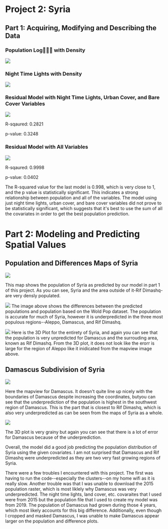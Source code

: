 # Project 2: Syria

## Part 1: Acquiring, Modifying and Describing the Data
### Population Log ًًًwith Density
![](poplog_with_density.png)

### Night Time Lights with Density
![](ntl_with_density.png)

### Residual Model with Night Time Lights, Urban Cover, and Bare Cover Variables
![](residual_ntl_dst100_dst200.png)

R-sqaured: 0.2821

p-value: 0.3248

### Residual Model with All Variables 

![](residual_allvariables.png)

R-sqaured: 0.9998

p-value: 0.0402

The R-squared value for the last model is 0.998, which is very close to 1, and the p value is statistically significant. This indicates a strong relationship between population and all of the variables. The model using just night time lights, urban cover, and bare cover variables did not prove to be statistically significant, which suggests that it's best to use the sum of all the covariates in order to get the best population prediction.


# Part 2: Modeling and Predicting Spatial Values
## Population and Differences Maps of Syria

![](population_adm2_plot.png)

This map shows the population of Syria as predicted by our model in part 1 of this project. As you can see, Syria and the area outside of it-Rif Dimashq- are very densly populated.

![](Syria_mapview.png)
The image above shows the differences between the predicted populations and population based on the Wold Pop dataset. The population is accurate for much of Syria, however it is  underpredicted in the three most populous regions--Aleppo, Damascus, and Rif Dimashq. 

![](Syria_diff_3D.png)
Here is the 3D Plot for the entirety of Syria, and again you can see that the population is very unpredicted for Damascus and the surrouding area, known as Rif Dimashq. From the 3D plot, it does not look like the erorr is large for the region of Aleppo like it inidicated from the mapview image above.

## Damascus Subdivision of Syria

![](damascus_adm2.png)

Here  the mapview for Damascus. It doesn't quite line up nicely with the boundaries of Damascus despite increasing the coordinates, butyou can see that the underprediction of the population is highest in the southwest region of Damascus. This is the part that is closest to Rif Dimashq, which is also very underpredicted as can be seen from the maps of Syria as a whole.

![](Damascus_diff_3D.png)

The 3D plot is very grainy but again you can see that there is a lot of error for Damascus because of the underprediction.


Overall, the model did a good job predicting the population distribution of Syria using the given covariates. I am not surprised that Damascus and Rif Dimashq were underpredicted as they are two very fast growing regions of Syria.

There were a few troubles I encountered with this project. The first was having to run the code--especially the clusters--on my home wifi as it is really slow. Another trouble was that I was unable to download the 2015 population raster, which is most liklely why Damascus was very underpredicted. The night time lights, land cover, etc. covaraites that I used were from 2015 but the population file that I used to create my model was from 2019. The population of Damascus had grown during those 4 years, which most likely accounts for this big difference. Additionally, even though I cropped and masked Damascus, I was unable to make Damascus appear larger on the population and difference plots.
